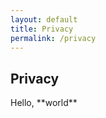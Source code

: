 ```yaml
---
layout: default
title: Privacy
permalink: /privacy
---
```


<!-- header title -->
<section class="page-title header-padding" style="background-image:url(assets/pages/news/banner.jpg);background-size:cover"><div class="container">
	<div class="row">
		<div class="col-lg-6">
			<h2 class="text-capitalize mb-2 text-lg text-white">Privacy</h2>
			</div>
		</div>
	</div>
</section>


<section>
	<div class="row">
		Hello, **world**
	</div>
</section>